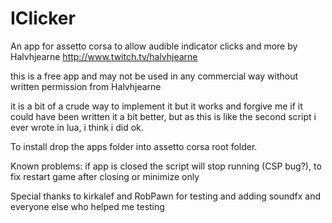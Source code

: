 # IClicker
An app for assetto corsa to allow audible indicator clicks and more by Halvhjearne
http://www.twitch.tv/halvhjearne

this is a free app and may not be used in any commercial way without written permission from Halvhjearne

it is a bit of a crude way to implement it but it works and forgive me if it could have been written it a bit better, but as this is like the second script i ever wrote in lua, i think i did ok.

To install drop the apps folder into assetto corsa root folder.

Known problems: if app is closed the script will stop running (CSP bug?), to fix restart game after closing or minimize only

Special thanks to kirkalef and RobPawn for testing and adding soundfx and everyone else who helped me testing
